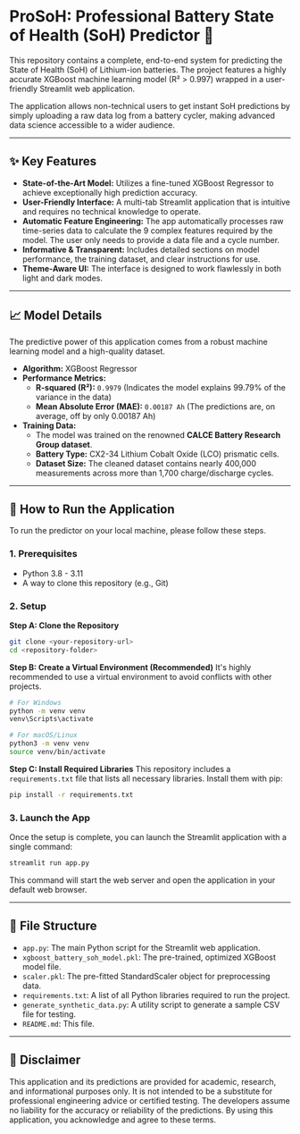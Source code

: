 # ProSoH: Professional Battery State of Health (SoH) Predictor 🔋

This repository contains a complete, end-to-end system for predicting the State of Health (SoH) of Lithium-ion batteries. The project features a highly accurate XGBoost machine learning model (R² > 0.997) wrapped in a user-friendly Streamlit web application.

The application allows non-technical users to get instant SoH predictions by simply uploading a raw data log from a battery cycler, making advanced data science accessible to a wider audience.




---

## ✨ Key Features

- **State-of-the-Art Model:** Utilizes a fine-tuned XGBoost Regressor to achieve exceptionally high prediction accuracy.
- **User-Friendly Interface:** A multi-tab Streamlit application that is intuitive and requires no technical knowledge to operate.
- **Automatic Feature Engineering:** The app automatically processes raw time-series data to calculate the 9 complex features required by the model. The user only needs to provide a data file and a cycle number.
- **Informative & Transparent:** Includes detailed sections on model performance, the training dataset, and clear instructions for use.
- **Theme-Aware UI:** The interface is designed to work flawlessly in both light and dark modes.

---

## 📈 Model Details

The predictive power of this application comes from a robust machine learning model and a high-quality dataset.

- **Algorithm:** XGBoost Regressor
- **Performance Metrics:**
  - **R-squared (R²):** `0.9979` (Indicates the model explains 99.79% of the variance in the data)
  - **Mean Absolute Error (MAE):** `0.00187 Ah` (The predictions are, on average, off by only 0.00187 Ah)
- **Training Data:**
  - The model was trained on the renowned **CALCE Battery Research Group dataset**.
  - **Battery Type:** CX2-34 Lithium Cobalt Oxide (LCO) prismatic cells.
  - **Dataset Size:** The cleaned dataset contains nearly 400,000 measurements across more than 1,700 charge/discharge cycles.

---

## 🚀 How to Run the Application

To run the predictor on your local machine, please follow these steps.

### 1. Prerequisites

- Python 3.8 - 3.11
- A way to clone this repository (e.g., Git)

### 2. Setup

**Step A: Clone the Repository**
```bash
git clone <your-repository-url>
cd <repository-folder>
```

**Step B: Create a Virtual Environment (Recommended)**
It's highly recommended to use a virtual environment to avoid conflicts with other projects.
```bash
# For Windows
python -m venv venv
venv\Scripts\activate

# For macOS/Linux
python3 -m venv venv
source venv/bin/activate
```

**Step C: Install Required Libraries**
This repository includes a `requirements.txt` file that lists all necessary libraries. Install them with pip:
```bash
pip install -r requirements.txt
```

### 3. Launch the App

Once the setup is complete, you can launch the Streamlit application with a single command:
```bash
streamlit run app.py
```
This command will start the web server and open the application in your default web browser.

---

## 📁 File Structure

- `app.py`: The main Python script for the Streamlit web application.
- `xgboost_battery_soh_model.pkl`: The pre-trained, optimized XGBoost model file.
- `scaler.pkl`: The pre-fitted StandardScaler object for preprocessing data.
- `requirements.txt`: A list of all Python libraries required to run the project.
- `generate_synthetic_data.py`: A utility script to generate a sample CSV file for testing.
- `README.md`: This file.

---

## 📜 Disclaimer

This application and its predictions are provided for academic, research, and informational purposes only. It is not intended to be a substitute for professional engineering advice or certified testing. The developers assume no liability for the accuracy or reliability of the predictions. By using this application, you acknowledge and agree to these terms.
